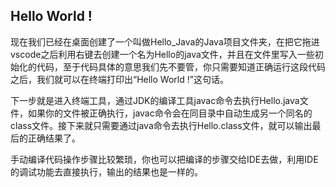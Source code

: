 ## Hello World !

现在我们已经在桌面创建了一个叫做Hello_Java的Java项目文件夹，在把它拖进vscode之后利用右键去创建一个名为Hello的java文件，并且在文件里写入一些初始化的代码，至于代码具体的意思我们先不要管，你只需要知道正确运行这段代码之后，我们就可以在终端打印出“Hello World !”这句话。

下一步就是进入终端工具，通过JDK的编译工具javac命令去执行Hello.java文件，如果你的文件被正确执行，javac命令会在同目录中自动生成另一个同名的class文件。接下来就只需要通过java命令去执行Hello.class文件，就可以输出最后的正确结果了。

手动编译代码操作步骤比较繁琐，你也可以把编译的步骤交给IDE去做，利用IDE的调试功能去直接执行，输出的结果也是一样的。

